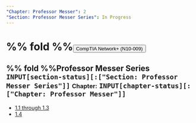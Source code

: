 ```yaml
---
"Chapter: Professor Messer": 2
"Section: Professor Messer Series": In Progress
---
```


# %% fold %%<button class="section-heading heading-collapse-indicator" role="button"><span class="text"> CompTIA Network+ (N10-009)</span></button>
## %% fold %%<span class="section-sub-heading heading-collapse-indicator">Professor Messer Series</span> `INPUT[section-status][:["Section: Professor Messer Series"]]` <p style="display: inline; font-size: 16px;">Chapter:</p> `INPUT[chapter-status][:["Chapter: Professor Messer"]]`

<div class="content-menu">
  <ul>
    <li>
      <a href="obsidian://open?vault=Codepedia&file=CompTIA Network+/Messer/1.1-1.3">
        <span>1.1 through 1.3</span>
      </a>
    </li>
    <li>
      <a href="obsidian://open?vault=Codepedia&file=Beginner/IDE">
        <span>1.4</span>
      </a>
    </li>
  </ul>
</div>